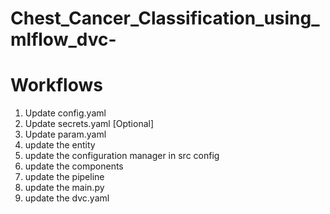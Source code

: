 # Chest_Cancer_Classification_using_mlflow_dvc-


# Workflows

1. Update config.yaml
2. Update secrets.yaml [Optional]
3. Update param.yaml
4. update the entity
5. update the configuration manager in src config
6. update the components
7. update the pipeline
8. update the main.py
9. update the dvc.yaml